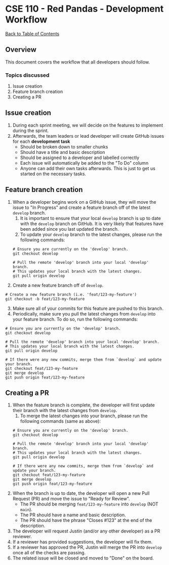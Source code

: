 # CSE 110 - Red Pandas - Development Workflow

[Back to Table of Contents](README.md)

## Overview
This document covers the workflow that all developers should follow.

### Topics discussed
1. Issue creation
2. Feature branch creation
3. Creating a PR

## Issue creation
1. During each sprint meeting, we will decide on the features to implement during the sprint.
2. Afterwards, the team leaders or lead developer will create GitHub issues for each **development task**
   * Should be broken down to smaller chunks
   * Should have a title and basic description
   * Should be assigned to a developer and labelled correctly
   * Each issue will automatically be added to the "To Do" column
   * Anyone can add their own tasks afterwards. This is just to get us started on the necessary tasks.
  
## Feature branch creation
1. When a developer begins work on a GitHub issue, they will move the issue to "In Progress" and create a feature branch off of the latest `develop` branch.
   1. It is important to ensure that your local `develop` branch is up to date with the `develop` branch on GitHub. It is very likely that features have been added since you last updated the branch.
   2. To update your `develop` branch to the latest changes, please run the following commands:
   ```shell
   # Ensure you are currently on the 'develop' branch.
   git checkout develop

   # Pull the remote 'develop' branch into your local 'develop' branch. 
   # This updates your local branch with the latest changes.
   git pull origin develop
   ```
2. Create a new feature branch off of `develop`.
  ```shell
  # Create a new feature branch (i.e. 'feat/123-my-feature')
  git checkout -b feat/123-my-feature
  ```
3. Make sure all of your commits for this feature are pushed to this branch.
4. Periodically, make sure you pull the latest changes from `develop` into your feature branch. To do so, run the following commands:
  ```shell
  # Ensure you are currently on the 'develop' branch.
  git checkout develop

  # Pull the remote 'develop' branch into your local 'develop' branch. 
  # This updates your local branch with the latest changes.
  git pull origin develop

  # If there were any new commits, merge them from `develop` and update your branch.
  git checkout feat/123-my-feature
  git merge develop
  git push origin feat/123-my-feature
  ```

## Creating a PR
1. When the feature branch is complete, the developer will first update their branch with the latest changes from `develop`.
   1. To merge the latest changes into your branch, please run the following commands (same as above):
   ```shell
   # Ensure you are currently on the 'develop' branch.
   git checkout develop

   # Pull the remote 'develop' branch into your local 'develop' branch. 
   # This updates your local branch with the latest changes.
   git pull origin develop

   # If there were any new commits, merge them from `develop` and update your branch.
   git checkout feat/123-my-feature
   git merge develop
   git push origin feat/123-my-feature
   ```
2. When the branch is up to date, the developer will open a new Pull Request (PR) and move the issue to "Ready for Review".
   * The PR should be merging `feat/123-my-feature` into `develop` (NOT `main`).
   * The PR should have a name and basic description.
   * The PR should have the phrase "Closes #123" at the end of the description.
3. The developer will request Justin (and/or any other developer) as a PR reviewer.
4. If a reviewer has provided suggestions, the developer will fix them.
5. If a reviewer has approved the PR, Justin will merge the PR into `develop` once all of the checks are passing.
6. The related issue will be closed and moved to "Done" on the board.